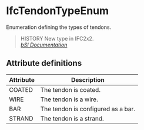 IfcTendonTypeEnum
=================
Enumeration defining the types of tendons.  
  
> HISTORY  New type in IFC2x2.  
[ _bSI
Documentation_](https://standards.buildingsmart.org/IFC/DEV/IFC4_2/FINAL/HTML/schema/ifcstructuralelementsdomain/lexical/ifctendontypeenum.htm)


Attribute definitions
---------------------
| Attribute   | Description                        |
|-------------|------------------------------------|
| COATED      | The tendon is coated.              |
| WIRE        | The tendon is a wire.              |
| BAR         | The tendon is configured as a bar. |
| STRAND      | The tendon is a strand.            |

